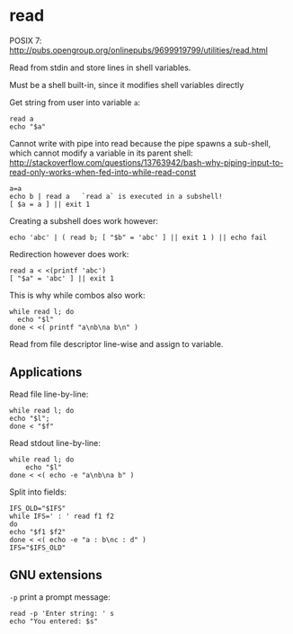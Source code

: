 # read

POSIX 7: <http://pubs.opengroup.org/onlinepubs/9699919799/utilities/read.html>

Read from stdin and store lines in shell variables.

Must be a shell built-in, since it modifies shell variables directly

Get string from user into variable `a`:

    read a
    echo "$a"

Cannot write with pipe into read because the pipe spawns a sub-shell,
which cannot modify a variable in its parent shell:
<http://stackoverflow.com/questions/13763942/bash-why-piping-input-to-read-only-works-when-fed-into-while-read-const>

    a=a
    echo b | read a   `read a` is executed in a subshell!
    [ $a = a ] || exit 1

Creating a subshell does work however:

    echo 'abc' | ( read b; [ "$b" = 'abc' ] || exit 1 ) || echo fail

Redirection however does work:

    read a < <(printf 'abc')
    [ "$a" = 'abc' ] || exit 1

This is why while combos also work:

    while read l; do
      echo "$l"
    done < <( printf "a\nb\na b\n" )

Read from file descriptor line-wise and assign to variable.

## Applications

Read file line-by-line:

    while read l; do
    echo "$l";
    done < "$f"

Read stdout line-by-line:

    while read l; do
        echo "$l"
    done < <( echo -e "a\nb\na b" )

Split into fields:

    IFS_OLD="$IFS"
    while IFS=' : ' read f1 f2
    do
    echo "$f1 $f2"
    done < <( echo -e "a : b\nc : d" )
    IFS="$IFS_OLD"

## GNU extensions

`-p` print a prompt message:

    read -p 'Enter string: ' s
    echo "You entered: $s"

